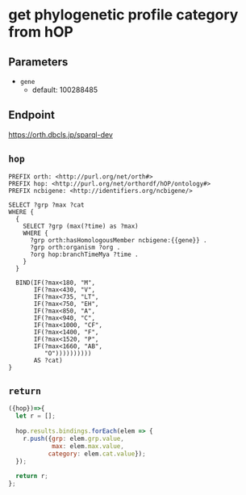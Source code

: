 # get phylogenetic profile category from hOP

## Parameters

* `gene`
  * default: 100288485


## Endpoint

https://orth.dbcls.jp/sparql-dev

## `hop`

```sparql
PREFIX orth: <http://purl.org/net/orth#>
PREFIX hop: <http://purl.org/net/orthordf/hOP/ontology#>
PREFIX ncbigene: <http://identifiers.org/ncbigene/>

SELECT ?grp ?max ?cat
WHERE {
  {
    SELECT ?grp (max(?time) as ?max)
    WHERE {
      ?grp orth:hasHomologousMember ncbigene:{{gene}} .
      ?grp orth:organism ?org .
      ?org hop:branchTimeMya ?time .
    }
  }

  BIND(IF(?max<180, "M",
       IF(?max<430, "V",
       IF(?max<735, "LT",
       IF(?max<750, "EH",
       IF(?max<850, "A",
       IF(?max<940, "C",
       IF(?max<1000, "CF",
       IF(?max<1400, "F",
       IF(?max<1520, "P",
       IF(?max<1660, "AB",
          "O"))))))))))
       AS ?cat)
}
```

## `return`

```javascript
({hop})=>{
  let r = [];
  
  hop.results.bindings.forEach(elem => {
    r.push({grp: elem.grp.value, 
            max: elem.max.value,
           category: elem.cat.value});
  });
  
  return r;
};
```
